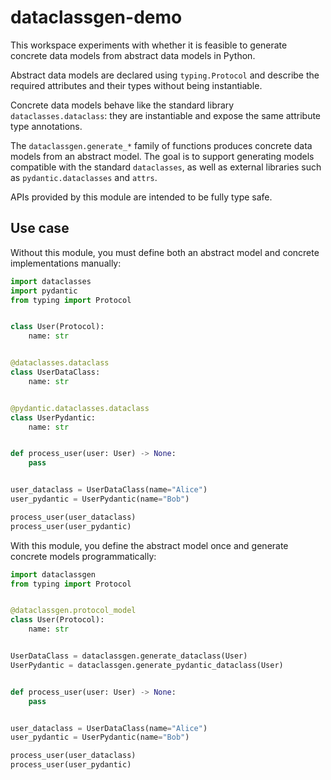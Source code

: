 # dataclassgen-demo

This workspace experiments with whether it is feasible to generate concrete data models from abstract data models in Python.

Abstract data models are declared using `typing.Protocol` and describe the required attributes and their types without being instantiable.

Concrete data models behave like the standard library `dataclasses.dataclass`: they are instantiable and expose the same attribute type annotations.

The `dataclassgen.generate_*` family of functions produces concrete data models from an abstract model.
The goal is to support generating models compatible with the standard `dataclasses`, as well as external libraries such as `pydantic.dataclasses` and `attrs`.

APIs provided by this module are intended to be fully type safe.

## Use case

Without this module, you must define both an abstract model and concrete implementations manually:

```python
import dataclasses
import pydantic
from typing import Protocol


class User(Protocol):
    name: str


@dataclasses.dataclass
class UserDataClass:
    name: str


@pydantic.dataclasses.dataclass
class UserPydantic:
    name: str


def process_user(user: User) -> None:
    pass


user_dataclass = UserDataClass(name="Alice")
user_pydantic = UserPydantic(name="Bob")

process_user(user_dataclass)
process_user(user_pydantic)
```

With this module, you define the abstract model once and generate concrete models programmatically:

```python
import dataclassgen
from typing import Protocol


@dataclassgen.protocol_model
class User(Protocol):
    name: str


UserDataClass = dataclassgen.generate_dataclass(User)
UserPydantic = dataclassgen.generate_pydantic_dataclass(User)


def process_user(user: User) -> None:
    pass


user_dataclass = UserDataClass(name="Alice")
user_pydantic = UserPydantic(name="Bob")

process_user(user_dataclass)
process_user(user_pydantic)
```
